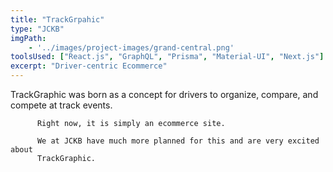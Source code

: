 ```yaml
---
title: "TrackGrpahic"
type: "JCKB"
imgPath: 
    - '../images/project-images/grand-central.png'
toolsUsed: ["React.js", "GraphQL", "Prisma", "Material-UI", "Next.js"]
excerpt: "Driver-centric Ecommerce"
---
```




 TrackGraphic was born as a concept for drivers to organize, compare, 
          and compete at track events. 
          
          Right now, it is simply an ecommerce site. 
          
          We at JCKB have much more planned for this and are very excited about
          TrackGraphic.
